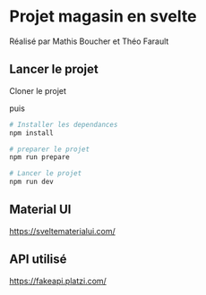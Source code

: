 # Projet magasin en svelte  

Réalisé par Mathis Boucher et Théo Farault

## Lancer le projet 

Cloner le projet

puis  

```bash
# Installer les dependances
npm install   

# preparer le projet
npm run prepare

# Lancer le projet
npm run dev  
```

## Material UI  

https://sveltematerialui.com/  


## API utilisé   

https://fakeapi.platzi.com/  